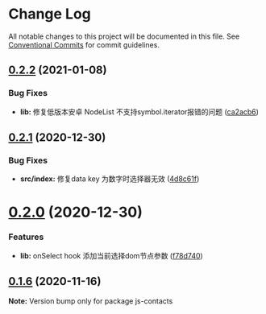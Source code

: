 # Change Log

All notable changes to this project will be documented in this file.
See [Conventional Commits](https://conventionalcommits.org) for commit guidelines.

## [0.2.2](https://github.com/lljj-x/js-contacts/compare/v0.2.1...v0.2.2) (2021-01-08)


### Bug Fixes

* **lib:** 修复低版本安卓 NodeList 不支持symbol.iterator报错的问题 ([ca2acb6](https://github.com/lljj-x/js-contacts/commit/ca2acb6a327ee81a6e00d099d1a96172954b7480))





## [0.2.1](https://github.com/lljj-x/js-contacts/compare/v0.2.0...v0.2.1) (2020-12-30)


### Bug Fixes

* **src/index:** 修复data key 为数字时选择器无效 ([4d8c61f](https://github.com/lljj-x/js-contacts/commit/4d8c61ff9a0bba29124385b37b1bfc7e72cbeaaa))





# [0.2.0](https://github.com/lljj-x/js-contacts/compare/v0.1.6...v0.2.0) (2020-12-30)


### Features

* **lib:** onSelect hook 添加当前选择dom节点参数 ([f78d740](https://github.com/lljj-x/js-contacts/commit/f78d74061cbf138897cd18235b4f65b6889e17b7))





## [0.1.6](https://github.com/lljj-x/js-contacts/compare/v0.1.5...v0.1.6) (2020-11-16)

**Note:** Version bump only for package js-contacts
